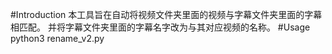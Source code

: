 #Introduction
本工具旨在自动将视频文件夹里面的视频与字幕文件夹里面的字幕相匹配。
并将字幕文件夹里面的字幕名字改为与其对应视频的名称。
#Usage
python3 rename_v2.py